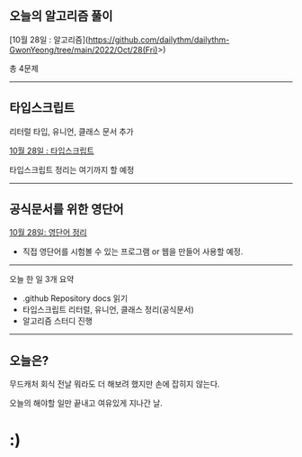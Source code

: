 ## 오늘의 알고리즘 풀이

[10월 28일 : 알고리즘](<https://github.com/dailythm/dailythm-GwonYeong/tree/main/2022/Oct/28(Fri)>>)

총 4문제

---

## 타입스크립트

리터럴 타입, 유니언, 클래스 문서 추가

[10월 28일 : 타입스크립트](https://github.com/kwanyung/Library/tree/main/Langauge/TypeScript)

타입스크립트 정리는 여기까지 할 예정

---

## 공식문서를 위한 영단어

[10월 28일: 영단어 정리](https://github.com/kwanyung/Library/blob/main/English/Word/word.json)

-   직접 영단어를 시험볼 수 있는 프로그램 or 웹을 만들어 사용할 예정.

---

오늘 한 일 3개 요약

-   .github Repository docs 읽기
-   타입스크립트 리터럴, 유니언, 클래스 정리(공식문서)
-   알고리즘 스터디 진행

---

## 오늘은?

무드캐처 회식 전날 뭐라도 더 해보려 했지만 손에 잡히지 않는다.

오늘의 해야할 일만 끝내고 여유있게 지나간 날.

# :)
